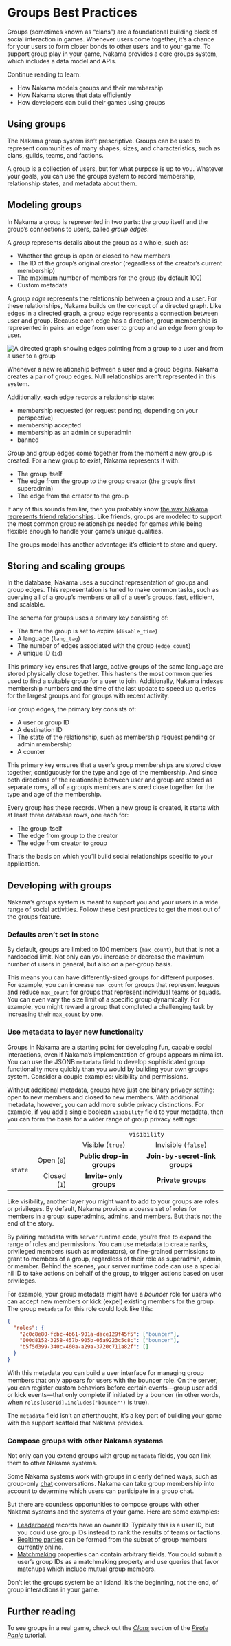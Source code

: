 # Groups Best Practices

Groups (sometimes known as “clans”) are a foundational building block of social interaction in games. Whenever users come together, it’s a chance for your users to form closer bonds to other users and to your game. To support group play in your game, Nakama provides a core groups system, which includes a data model and APIs.

Continue reading to learn:

- How Nakama models groups and their membership
- How Nakama stores that data efficiently
- How developers can build their games using groups

## Using groups

The Nakama group system isn’t prescriptive. Groups can be used to represent communities of many shapes, sizes, and characteristics, such as clans, guilds, teams, and factions.

A group is a collection of users, but for what purpose is up to you. Whatever your goals, you can use the groups system to record membership, relationship states, and metadata about them.

## Modeling groups

In Nakama a group is represented in two parts: the group itself and the group’s connections to users, called _group edges_.

A _group_ represents details about the group as a whole, such as:

- Whether the group is open or closed to new members
- The ID of the group’s original creator (regardless of the creator’s current membership)
- The maximum number of members for the group (by default 100)
- Custom metadata

A _group edge_ represents the relationship between a group and a user. For these relationships, Nakama builds on the concept of a directed graph. Like edges in a directed graph, a group edge represents a connection between user and group. Because each edge has a direction, group membership is represented in pairs: an edge from user to group and an edge from group to user.

![A directed graph showing edges pointing from a group to a user and from a user to a group](images/groups_graph.png)

Whenever a new relationship between a user and a group begins, Nakama creates a pair of group edges. Null relationships aren’t represented in this system.

Additionally, each edge records a relationship state:

- membership requested (or request pending, depending on your perspective)
- membership accepted
- membership as an admin or superadmin
- banned

Group and group edges come together from the moment a new group is created. For a new group to exist, Nakama represents it with:

- The group itself
- The edge from the group to the group creator (the group’s first superadmin)
- The edge from the creator to the group

If any of this sounds familiar, then you probably know [the way Nakama represents friend relationships](friends-best-practices.md). Like friends, groups are modeled to support the most common group relationships needed for games while being flexible enough to handle your game’s unique qualities.

The groups model has another advantage: it’s efficient to store and query.

## Storing and scaling groups

In the database, Nakama uses a succinct representation of groups and group edges. This representation is tuned to make common tasks, such as querying all of a group’s members or all of a user’s groups, fast, efficient, and scalable.

The schema for groups uses a primary key consisting of:

- The time the group is set to expire (`disable_time`)
- A language (`lang_tag`)
- The number of edges associated with the group (`edge_count`)
- A unique ID (`id`)

This primary key ensures that large, active groups of the same language are stored physically close together. This hastens the most common queries used to find a suitable group for a user to join. Additionally, Nakama indexes membership numbers and the time of the last update to speed up queries for the largest groups and for groups with recent activity.

For group edges, the primary key consists of:

- A user or group ID
- A destination ID
- The state of the relationship, such as membership request pending or admin membership
- A counter

This primary key ensures that a user’s group memberships are stored close together, contiguously for the type and age of the membership. And since both directions of the relationship between user and group are stored as separate rows, all of a group’s members are stored close together for the type and age of the membership.

Every group has these records. When a new group is created, it starts with at least three database rows, one each for:

- The group itself
- The edge from group to the creator
- The edge from creator to group

That’s the basis on which you’ll build social relationships specific to your application.

## Developing with groups

Nakama’s groups system is meant to support you and your users in a wide range of social activities. Follow these best practices to get the most out of the groups feature.

### Defaults aren’t set in stone

By default, groups are limited to 100 members (`max_count`), but that is not a hardcoded limit. Not only can you increase or decrease the maximum number of users in general, but also on a per-group basis.

This means you can have differently-sized groups for different purposes. For example, you can increase `max_count` for groups that represent leagues and reduce `max_count` for groups that represent individual teams or squads. You can even vary the size limit of a specific group dynamically. For example, you might reward a group that completed a challenging task by increasing their `max_count` by one.

### Use metadata to layer new functionality

Groups in Nakama are a starting point for developing fun, capable social interactions, even if Nakama’s implementation of groups appears minimalist. You can use the JSONB `metadata` field to develop sophisticated group functionality more quickly than you would by building your own groups system. Consider a couple examples: visibility and permissions.

Without additional metadata, groups have just one binary privacy setting: open to new members and closed to new members. With additional metadata, however, you can add more subtle privacy distinctions. For example, if you add a single boolean `visibility` field to your metadata, then you can form the basis for a wider range of group privacy settings:

<table style="text-align: center">
  <tr>
    <td rowspan="2" colspan="2"></td>
    <td colspan="2">
      <code>visibility</code>
    </td>
  </tr>
  <tr>
    <td>Visible (<code>true</code>)</td>
    <td>Invisible (<code>false</code>)</td>
  </tr>
  <tr>
    <td rowspan="2">
      <code>state</code>
    </td>
    <td style="text-align: right">Open (<code>0</code>)</td>
    <td><strong>Public drop-in groups</strong></td>
    <td><strong>Join-by-secret-link groups</strong></td>
  </tr>
  <tr>
    <td style="text-align: right">Closed (<code>1</code>)</td>
    <td><strong>Invite-only groups</strong></td>
    <td><strong>Private groups</strong></td>
  </tr>
</table>

Like visibility, another layer you might want to add to your groups are roles or privileges. By default, Nakama provides a coarse set of roles for members in a group: superadmins, admins, and members. But that’s not the end of the story.

By pairing metadata with server runtime code, you’re free to expand the range of roles and permissions. You can use metadata to create ranks, privileged members (such as moderators), or fine-grained permissions to grant to members of a group, regardless of their role as superadmin, admin, or member. Behind the scenes, your server runtime code can use a special nil ID to take actions on behalf of the group, to trigger actions based on user privileges.

For example, your group metadata might have a _bouncer_ role for users who can accept new members or kick (expel) existing members for the group. The group `metadata` for this role could look like this:

```json
{
  "roles": {
    "2c0c8e80-fcbc-4b61-901a-dace129f45f5": ["bouncer"],
    "000d8152-3258-457b-905b-05a9223c5c8c": ["bouncer"],
    "b5f5d399-340c-460a-a29a-3720c711a82f": []
  }
}
```

With this metadata you can build a user interface for managing group members that only appears for users with the bouncer role. On the server, you can register custom behaviors before certain events—group user add or kick events—that only complete if initiated by a bouncer (in other words, when `roles[userId].includes('bouncer')` is true).

The `metadata` field isn’t an afterthought, it’s a key part of building your game with the support scaffold that Nakama provides.

### Compose groups with other Nakama systems

Not only can you extend groups with group `metadata` fields, you can link them to other Nakama systems.

Some Nakama systems work with groups in clearly defined ways, such as group-only [chat](realtime-chat.md) conversations. Nakama can take group membership into account to determine which users can participate in a group chat.

But there are countless opportunities to compose groups with other Nakama systems and the systems of your game. Here are some examples:

- [Leaderboard](leaderboards.md) records have an owner ID. Typically this is a user ID, but you could use group IDs instead to rank the results of teams or factions.
- [Realtime parties](parties.md) can be formed from the subset of group members currently online.
- [Matchmaking](matches.md) properties can contain arbitrary fields. You could submit a user’s group IDs as a matchmaking property and use queries that favor matchups which include mutual group members.

Don’t let the groups system be an island. It’s the beginning, not the end, of group interactions in your game.

## Further reading

To see groups in a real game, check out the [_Clans_](../tutorials/unity/pirate-panic/clans.md) section of the [_Pirate Panic_](../tutorials/unity/pirate-panic/intro.md) tutorial.
